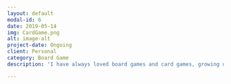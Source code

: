 ```yaml
---
layout: default
modal-id: 6
date: 2019-05-14
img: CardGame.png
alt: image-alt
project-date: Ongoing
client: Personal
category: Board Game
description: 'I have always loved board games and card games, growing up playing Cluedo with my family, and the Pokémon trading card game in the playground. As I matured, I discovered Magic: The Gathering that I still play to this day. My experience with these types of game have led me to want to create my own card game that people could enjoy as much as I did as a child. This is a card game I have gradually been developing in my free time based on a Dungeons and Dragons campaign that my friends and I played, the cards being our characters. I have created a digital mock up of the card game that is playable on Tabletop Simulator, and after I source art assets, I intend on publishing it.'

---
```

